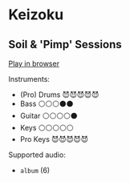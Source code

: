 # Keizoku

## Soil & 'Pimp' Sessions


[Play in browser](http://pages.cs.wisc.edu/~tolly/customs/?title=keizoku&artist=soil-and-pimp-sessions)

Instruments:

  * (Pro) Drums 😈😈😈😈😈
  * Bass ⚪️⚪️⚪️⚫️⚫️
  * Guitar ⚪️⚪️⚪️⚪️⚫️
  * Keys ⚪️⚪️⚪️⚪️⚪️
  * Pro Keys 😈😈😈😈😈

Supported audio:

  * `album` (6)

